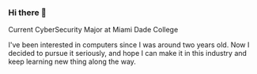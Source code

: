 ### Hi there 👋

Current CyberSecurity Major at Miami Dade College

I've been interested in computers since I was around two years old. Now I decided to pursue it seriously, and hope I can make it in this industry and keep learning new thing along the way.
<!--
**AMcD305/AMcD305** is a ✨ _special_ ✨ repository because its `README.md` (this file) appears on your GitHub profile.

Here are some ideas to get you started:

- 🔭 I’m currently working on ...
- 🌱 I’m currently learning ...
- 👯 I’m looking to collaborate on ...
- 🤔 I’m looking for help with ...
- 💬 Ask me about ...
- 📫 How to reach me: ...
- 😄 Pronouns: ...
- ⚡ Fun fact: ...
-->
